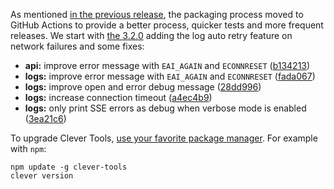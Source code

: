 
As mentioned [in the previous release](../01-25-clever-tools-3.1.0/), the packaging process moved to GitHub Actions to provide a better process, quicker tests and more frequent releases. We start with [the 3.2.0](https://github.com/CleverCloud/clever-tools/releases/tag/3.2.0) adding the log auto retry feature on network failures and some fixes:

* **api:** improve error message with `EAI_AGAIN` and `ECONNRESET` ([b134213](https://github.com/CleverCloud/clever-tools/commit/b134213f30d46dd7f5690a38425deb4fd752148c))
* **logs:** improve error message with `EAI_AGAIN` and `ECONNRESET` ([fada067](https://github.com/CleverCloud/clever-tools/commit/fada06771369173e579f5fd3a708ff3cef40c95f))
* **logs:** improve open and error debug message ([28dd996](https://github.com/CleverCloud/clever-tools/commit/28dd9968bec8de9545c6b940be732d3f8f87a8f9))
* **logs:** increase connection timeout ([a4ec4b9](https://github.com/CleverCloud/clever-tools/commit/a4ec4b90b5d3938e27679edeb7d375281def3776))
* **logs:** only print SSE errors as debug when verbose mode is enabled ([3ea21c6](https://github.com/CleverCloud/clever-tools/commit/3ea21c6a4ff75db8df5f8177bba10ef17c2962e0))

To upgrade Clever Tools, [use your favorite package manager](/developers/doc/cli/install). For example with `npm`:

```
npm update -g clever-tools
clever version
```


